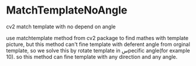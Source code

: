 # MatchTemplateNoAngle
cv2 match template with no depend on angle

use matchtemplate method from cv2 package to find mathes with template picture, but this method can't fine template with deferent angle from orginal template, so we solve this by rotate template in سpecific angle(for example 10). so this method can fine template with any direction and any angle.  
